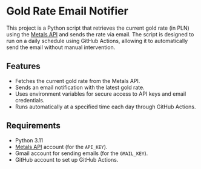 # Gold Rate Email Notifier

This project is a Python script that retrieves the current gold rate (in PLN) using the [Metals API](https://metals.dev/) and sends the rate via email. The script is designed to run on a daily schedule using GitHub Actions, allowing it to automatically send the email without manual intervention.

## Features

- Fetches the current gold rate from the Metals API.
- Sends an email notification with the latest gold rate.
- Uses environment variables for secure access to API keys and email credentials.
- Runs automatically at a specified time each day through GitHub Actions.

## Requirements

- Python 3.11
- [Metals API](https://metals.dev/) account (for the `API_KEY`).
- Gmail account for sending emails (for the `GMAIL_KEY`).
- GitHub account to set up GitHub Actions.
